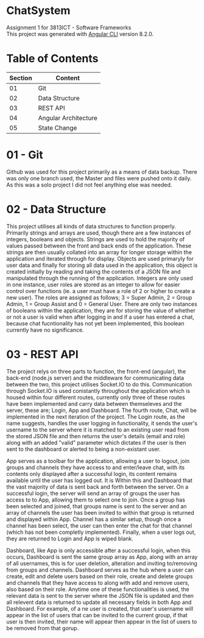 # ChatSystem
Assignment 1 for 3813ICT - Software Frameworks <br />
This project was generated with [Angular CLI](https://github.com/angular/angular-cli) version 8.2.0.

# Table of Contents

| Section | Content |
| --- | --- |
| 01 | Git |
| 02 | Data Structure |
| 03 | REST API |
| 04 | Angular Architecture |
| 05 | State Change |


# 01 - Git
Github was used for this project primarily as a means of data backup. There was only one branch used, the Master and files were pushed onto it daily. As this was a solo project I did not feel anything else was needed.

# 02 - Data Structure
This project utilises all kinds of data structures to function properly. Primarily strings and arrays are used, though there are a few instances of integers, booleans and objects. Strings are used to hold the majority of values passed between the front and back ends of the application. These strings are then usually collated into an array for longer storage within the application and iterated through for display. Objects are used primaryly for user data and finally for storing all data used in the application, this object is created initially by reading and taking the contents of a JSON file and manipulated through the running of the application. Integers are only used in one instance, user roles are stored as an integer to allow for easier control over functions (ie. a user must have a role of 2 or higher to create a new user). The roles are assigned as follows; 3 = Super Admin, 2 = Group Admin, 1 = Group Assist and 0 = General User. There are only two instances of booleans within the application, they are for storing the value of whether or not a user is valid when after logging in and if a user has entered a chat, because chat fucntionality has not yet been implemented, this boolean currently have no significance.

# 03 - REST API
The project relys on three parts to function, the front-end (angular), the back-end (node.js server) and the middleware for communicating data between the two, this project utilises Socket.IO to do this. Communication through Socket.IO is used conistantly throughout the application which is housed within four different routes, currently only three of these routes have been implemented and carry data between themseleves and the server, these are; Login, App and Dashboard. The fourth route, Chat, will be implemented in the next iteration of the project. The Login route, as the name suggests, handles the user logging in functionality, it sends the user's username to the server where it is matched to an existing user read from the stored JSON file and then returns the user's details (email and role) along with an added "valid" parameter which dictates if the user is then sent to the dashboard or alerted to being a non-existant user.

App serves as a toolbar for the application, allowing a user to logout, join groups and channels they have access to and enter/leave chat, with its contents only displayed after a successful login, its content remains available until the user has logged out. It is Within this and Dashboard that the vast majority of data is sent back and forth between the server. On a successful login, the server will send an array of groups the user has access to to App, allowing them to select one to join. Once a group has been selected and joined, that groups name is sent to the server and an array of channels the user has been invited to within that group is returned and displayed within App. Channel has a similar setup, though once a channel has been select, the user can then enter the chat for that channel (which has not been completly implemented). Finally, when a user logs out, they are returned to Login and App is wiped blank.

Dashboard, like App is only accessible after a successful login, when this occurs, Dashboard is sent the same group array as App, along with an array of all usernames, this is for user deletion, alteration and inviting to/removing from groups and channels. Dashboard serves as the hub where a user can create, edit and delete users based on their role, create and delete groups and channels that they have access to along with add and remove users, also based on their role. Anytime one of these functionalities is used, the relevant data is sent to the server where the JSON file is updated and then all relevent data is returned to update all necessary fields in both App and Dashboard. For example, of a ne user is created, that user's username will appear in the list of users that can be invited to the current group, if that user is then invited, their name will appear then appear in the list of users to be removed from that gorup.

